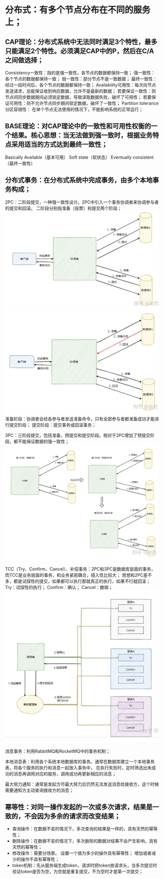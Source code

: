 # 分布式：有多个节点分布在不同的服务上；

## CAP理论：分布式系统中无法同时满足3个特性，最多只能满足2个特性。必须满足CAP中的P，然后在C/A之间做选择；
Consistency一致性：指的是强一致性，各节点的数据都保持一致；
    强一致性：各个节点的数据都保持一致；
    弱一致性：部分节点不是一致数据；
    最终一致性：经过一段时间后，各个节点的数据都保持一致；
Availability可用性：每次向节点发送请求，总能保证收到响应数据，允许不是最新的数据；
    若要保证一致性：则节点间同步数据期间必须锁定数据，导致读取数据失败，破坏了可用性；
    若要保证可用性：则不允许节点同步期间锁定数据，破坏了一致性；
Partition tolerance分区容错性：
    在单个节点无法使用的情况下，不能影响系统的正常运行；

## BASE理论：对CAP理论中的一致性和可用性权衡的一个结果。核心思想：当无法做到强一致时，根据业务特点采用适当的方式达到最终一致性；
Basically Available（基本可用）
Soft state（软状态）
Eventually consistent（最终一致性）

## 分布式事务：在分布式系统中完成事务，由多个本地事务构成；
2PC：二阶段提交，一种强一致性设计。2PC中引入一个事务协调者来协调参与者的提交和回滚。
二阶段分别指准备（投票）和提交两个阶段；
![img.png](img.png)
![img_1.png](img_1.png)
准备阶段：协调者会给各参与者发送准备命令，只有全部参与者都准备成功才能进行提交阶段；
提交阶段：提交事务或回滚事务；

3PC：三阶段提交，包括准备，预提交和提交阶段。相对于2PC增加了预提交阶段，都不能保证数据的强一致性；
![img_2.png](img_2.png)

TCC（Try、Confirm、Cancel）、补偿事务：2PC和3PC是数据库层面的事务，而TCC是业务层面的事务，和业务紧密耦合，侵入性比较大；
思想和2PC差不多，都是试探性的提交，如果都可以执行那就真正的执行，如果不行就回滚；
Try：试探性的执行；
Confirm：确认；
Cancel：撤销；
![img_3.png](img_3.png)

消息事务：利用RabbitMQ和RocketMQ中的事务机制；

本地消息表：利用各个系统本地数据库的事务。通常在数据库建立一个本地事务表，将各个服务的执行和消息一起放入事务中，
在执行失败时，定时筛选出未成功的消息再调用对应的服务，调用成功再更新相应的消息；

最大努力通知：通常是发起方尽最大努力后仍然无法发送消息给接收方，这个时候需要通知方主动查询接收方的消息；

## 幂等性：对同一操作发起的一次或多次请求，结果是一致的，不会因为多余的请求而改变结果；
- 查询操作：在数据不变的情况下，多次查询的结果是一样的，具有天然的幂等性；
- 删除操作：在数据不变的情况下，多次删除的数据对结果不会产生影响，具有天然的幂等性；
- 修改操作：需要分场景。
    设置一个值为多少的操作具有幂等性；
    增加或者减少的操作不具有幂等性；
- token机制：先从服务端生成token，请求时把token放请求头，当多次提交时验证token是否为空，为空就是重复提交，不为空时才是第一次提交；  
